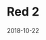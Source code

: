 ---
title: Red 2
date: '2018-10-22'
thumb_image: images/mar-3yo/red2.jpg
thumb_image_alt: Red 2
image: images/mar-3yo/red2.jpg
image_alt: Red 2
template: project
---	